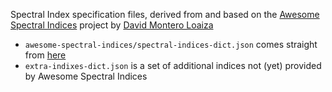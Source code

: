 
Spectral Index specification files, derived from and based on the 
[Awesome Spectral Indices](https://awesome-ee-spectral-indices.readthedocs.io/) project
by [David Montero Loaiza](https://github.com/davemlz)

- `awesome-spectral-indices/spectral-indices-dict.json` comes straight 
   from [here](https://github.com/davemlz/awesome-spectral-indices/blob/main/output/spectral-indices-dict.json)
- `extra-indixes-dict.json` is a set of additional indices not (yet) provided by Awesome Spectral Indices
